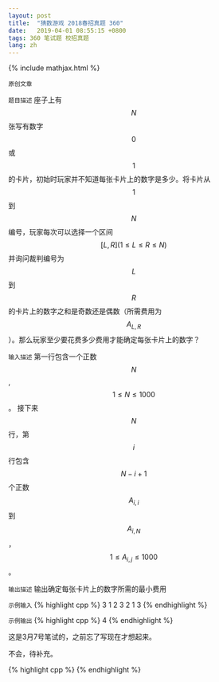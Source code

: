 ```yaml
---
layout: post
title:  "猜数游戏 2018春招真题 360"
date:   2019-04-01 08:55:15 +0800
tags: 360 笔试题 校招真题
lang: zh
---
```


<!--引用数学表达式js脚本-->
{% include mathjax.html %}

`原创文章`

`题目描述`
座子上有 $$N$$ 张写有数字 $$0$$ 或 $$1$$ 的卡片，初始时玩家并不知道每张卡片上的数字是多少。将卡片从 $$1$$ 到 $$N$$ 编号，玩家每次可以选择一个区间 $$[L, R] (1 \leq L \leq R \leq N)$$ 并询问裁判编号为 $$L$$ 到 $$R$$ 的卡片上的数字之和是奇数还是偶数（所需费用为 $$A_{L,R}$$ ）。那么玩家至少要花费多少费用才能确定每张卡片上的数字？

`输入描述`
第一行包含一个正数 $$N$$, $$1 \leq N \leq 1000$$。
接下来 $$N$$ 行，第 $$i$$ 行包含 $$N-i+1$$ 个正数 $$A_{i,i}$$ 到 $$A_{i,N}$$ ， $$1 \leq A_{i,j} \leq 1000$$。

`输出描述`
输出确定每张卡片上的数字所需的最小费用

`示例输入`
{% highlight cpp %}
3
1 2 3
2 1
3
{% endhighlight %}

`示例输出`
{% highlight cpp %}
4
{% endhighlight %}

这是3月7号笔试的，之前忘了写现在才想起来。

不会，待补充。

{% highlight cpp %}
{% endhighlight %}
